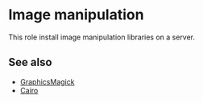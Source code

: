 Image manipulation
==================

This role install image manipulation libraries on a server.

See also
--------

* [GraphicsMagick](http://www.graphicsmagick.org/)
* [Cairo](http://cairographics.org/)
